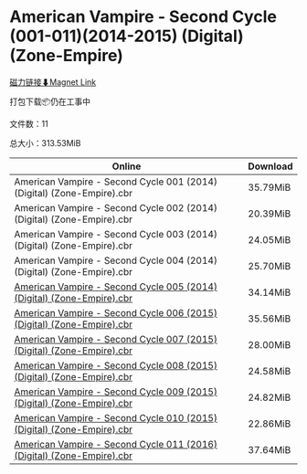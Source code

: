 # American Vampire - Second Cycle (001-011)(2014-2015) (Digital) (Zone-Empire)

[磁力链接⬇Magnet Link](magnet:?xt=urn:btih:5c2290879401f1139fc5e1f286133ff9d97bee07&dn=American%20Vampire%20-%20Second%20Cycle%20%28001-011%29%282014-2015%29%20%28Digital%29%20%28Zone-Empire%29)

打包下载📦仍在工事中

文件数：11

总大小：313.53MiB

Online | Download
--- | ---
American Vampire - Second Cycle 001 (2014) (Digital) (Zone-Empire).cbr | 35.79MiB
American Vampire - Second Cycle 002 (2014) (Digital) (Zone-Empire).cbr | 20.39MiB
American Vampire - Second Cycle 003 (2014) (Digital) (Zone-Empire).cbr | 24.05MiB
American Vampire - Second Cycle 004 (2014) (Digital) (Zone-Empire).cbr | 25.70MiB
[American Vampire - Second Cycle 005 (2014) (Digital) (Zone-Empire).cbr](https://github.com/alicewish/markdown/blob/master/comic/American-Vampire-Second-Cycle-005-2014-Digital-Zone-Empire-cbr.md) | 34.14MiB
[American Vampire - Second Cycle 006 (2015) (Digital) (Zone-Empire).cbr](https://github.com/alicewish/markdown/blob/master/comic/American-Vampire-Second-Cycle-006-2015-Digital-Zone-Empire-cbr.md) | 35.56MiB
[American Vampire - Second Cycle 007 (2015) (Digital) (Zone-Empire).cbr](https://github.com/alicewish/markdown/blob/master/comic/American-Vampire-Second-Cycle-007-2015-Digital-Zone-Empire-cbr.md) | 28.00MiB
[American Vampire - Second Cycle 008 (2015) (Digital) (Zone-Empire).cbr](https://github.com/alicewish/markdown/blob/master/comic/American-Vampire-Second-Cycle-008-2015-Digital-Zone-Empire-cbr.md) | 24.58MiB
[American Vampire - Second Cycle 009 (2015) (Digital) (Zone-Empire).cbr](https://github.com/alicewish/markdown/blob/master/comic/American-Vampire-Second-Cycle-009-2015-Digital-Zone-Empire-cbr.md) | 24.82MiB
[American Vampire - Second Cycle 010 (2015) (Digital) (Zone-Empire).cbr](https://github.com/alicewish/markdown/blob/master/comic/American-Vampire-Second-Cycle-010-2015-Digital-Zone-Empire-cbr.md) | 22.86MiB
[American Vampire - Second Cycle 011 (2016) (Digital) (Zone-Empire).cbr](https://github.com/alicewish/markdown/blob/master/comic/American-Vampire-Second-Cycle-011-2016-Digital-Zone-Empire-cbr.md) | 37.64MiB